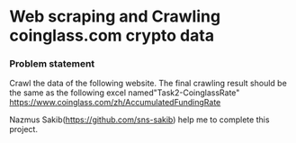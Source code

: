 # Web scraping and Crawling coinglass.com crypto data
### Problem statement
Crawl the data of the following website. The final crawling result should be the same as the following excel named"Task2-CoinglassRate"     https://www.coinglass.com/zh/AccumulatedFundingRate


Nazmus Sakib(https://github.com/sns-sakib) help me to complete this project.
